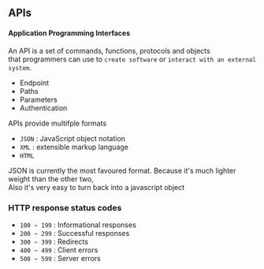 ## APIs

#### Application Programming Interfaces

An API is a set of commands, functions, protocols and objects  
that programmers can use to `create software` or `interact with an external system`.

- Endpoint
- Paths
- Parameters
- Authentication

APIs provide multifple formats

- `JSON` : JavaScript object notation
- `XML` : extensible markup language
- `HTML`

JSON is currently the most favoured format. Because it's much lighter weight than the other two,  
Also it's very easy to turn back into a javascript object

### HTTP response status codes

- `100 ~ 199` : Informational responses
- `200 ~ 299` : Successful responses
- `300 ~ 399` : Redirects
- `400 ~ 499` : Client errors
- `500 ~ 599` : Server errors
